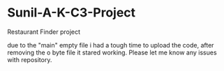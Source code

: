 # Sunil-A-K-C3-Project
Restaurant Finder project

due to the "main" empty file i had a tough time to upload the code, after removing the o byte file it stared working. Please let me know
any issues with repository.
